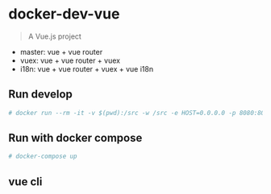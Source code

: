 # docker-dev-vue

> A Vue.js project

* master: vue + vue router
* vuex: vue + vue router + vuex
* i18n: vue + vue router + vuex + vue i18n

## Run develop

```bash
# docker run --rm -it -v $(pwd):/src -w /src -e HOST=0.0.0.0 -p 8080:8080 node:8.9.4 bash -c "npm install && npm run dev"
```

## Run with docker compose

```bash
# docker-compose up
```

## vue cli
